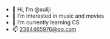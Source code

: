 - 👋 Hi, I’m @xuliji
- 👀 I’m interested in music and movies
- 🌱 I’m currently learning CS
- 📫 2384465976@qq.com

<!---
xuliji/xuliji is a ✨ special ✨ repository because its `README.md` (this file) appears on your GitHub profile.
You can click the Preview link to take a look at your changes.
--->
